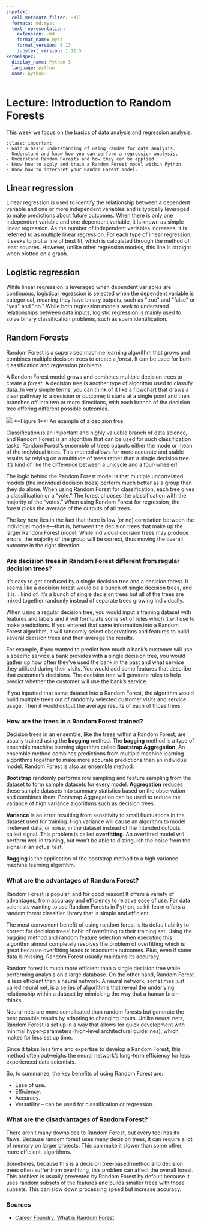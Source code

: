 ```yaml
---
jupytext:
  cell_metadata_filter: -all
  formats: md:myst
  text_representation:
    extension: .md
    format_name: myst
    format_version: 0.13
    jupytext_version: 1.11.5
kernelspec:
  display_name: Python 3
  language: python
  name: python3
---
```


# Lecture: Introduction to Random Forests

This week we focus on the basics of data analysis and regression analysis. 

`````{admonition} Learning objectives week 2
:class: important
- Gain a basic understanding of using Pandas for data analysis.
- Understand and know how you can perform a regression analysis. 
- Understand Random Forests and how they can be applied.
- Know how to apply and train a Random Forest model within Python.
- Know how to interpret your Random Forest model.
`````

## Linear regression
Linear regression is used to identify the relationship between a dependent variable and one or more independent variables and is typically leveraged to make predictions about future outcomes. When there is only one independent variable and one dependent variable, it is known as simple linear regression. As the number of independent variables increases, it is referred to as multiple linear regression. For each type of linear regression, it seeks to plot a line of best fit, which is calculated through the method of least squares. However, unlike other regression models, this line is straight when plotted on a graph.

## Logistic regression
While linear regression is leveraged when dependent variables are continuous, logistical regression is selected when the dependent variable is categorical, meaning they have binary outputs, such as "true" and "false" or "yes" and "no." While both regression models seek to understand relationships between data inputs, logistic regression is mainly used to solve binary classification problems, such as spam identification.

## Random Forests
Random Forest is a supervised machine learning algorithm that grows and combines multiple decision trees to create a *forest*. It can be used for both classification and regression problems. 

A Random Forest model grows and combines multiple decision trees to create a *forest*. A decision tree is another type of algorithm used to classify data. In very simple terms, you can think of it like a flowchart that draws a clear pathway to a decision or outcome; it starts at a single point and then branches off into two or more directions, with each branch of the decision tree offering different possible outcomes.

<img src="../_static/images/decision-tree-example-2-1.jpg" class="bg-primary mb-1">
**Figure 1**: An example of a decision tree. <br>

Classification is an important and highly valuable branch of data science, and Random Forest is an algorithm that can be used for such classification tasks. Random Forest’s ensemble of trees outputs either the mode or mean of the individual trees. This method allows for more accurate and stable results by relying on a multitude of trees rather than a single decision tree. It’s kind of like the difference between a unicycle and a four-wheeler!

The logic behind the Random Forest model is that multiple uncorrelated models (the individual decision trees) perform much better as a group than they do alone. When using Random Forest for classification, each tree gives a classification or a “vote.” The forest chooses the classification with the majority of the “votes.” When using Random Forest for regression, the forest picks the average of the outputs of all trees.

The key here lies in the fact that there is low (or no) correlation between the individual models—that is, between the decision trees that make up the larger Random Forest model. While individual decision trees may produce errors, the majority of the group will be correct, thus moving the overall outcome in the right direction.

### Are decision trees in Random Forest different from regular decision trees?
It’s easy to get confused by a single decision tree and a decision forest. It seems like a decision forest would be a bunch of single decision trees, and it is… kind of. It’s a bunch of single decision trees but all of the trees are mixed together randomly instead of separate trees growing individually.

When using a regular decision tree, you would input a training dataset with features and labels and it will formulate some set of rules which it will use to make predictions. If you entered that same information into a Random Forest algorithm, it will randomly select observations and features to build several decision trees and then average the results.

For example, if you wanted to predict how much a bank’s customer will use a specific service a bank provides with a single decision tree, you would gather up how often they’ve used the bank in the past and what service they utilized during their visits. You would add some features that describe that customer’s decisions. The decision tree will generate rules to help predict whether the customer will use the bank’s service.

If you inputted that same dataset into a Random Forest, the algorithm would build multiple trees out of randomly selected customer visits and service usage. Then it would output the average results of each of those trees.

### How are the trees in a Random Forest trained?
Decision trees in an ensemble, like the trees within a Random Forest, are usually trained using the **bagging** method. The **bagging** method is a type of ensemble machine learning algorithm called **Bootstrap Aggregation**. An ensemble method combines predictions from multiple machine learning algorithms together to make more accurate predictions than an individual model. Random Forest is also an ensemble method.

**Bootstrap** randomly performs row sampling and feature sampling from the dataset to form sample datasets for every model. **Aggregation** reduces these sample datasets into summary statistics based on the observation and combines them. Bootstrap Aggregation can be used to reduce the variance of high variance algorithms such as decision trees.

**Variance** is an error resulting from sensitivity to small fluctuations in the dataset used for training. High variance will cause an algorithm to model irrelevant data, or noise, in the dataset instead of the intended outputs, called signal. This problem is called **overfitting**. An overfitted model will perform well in training, but won’t be able to distinguish the noise from the signal in an actual test.

**Bagging** is the application of the bootstrap method to a high variance machine learning algorithm.

### What are the advantages of Random Forest?
Random Forest is popular, and for good reason! It offers a variety of advantages, from accuracy and efficiency to relative ease of use. For data scientists wanting to use Random Forests in Python, scikit-learn offers a random forest classifier library that is simple and efficient.

The most convenient benefit of using random forest is its default ability to correct for decision trees’ habit of overfitting to their training set. Using the bagging method and random feature selection when executing this algorithm almost completely resolves the problem of overfitting which is great because overfitting leads to inaccurate outcomes. Plus, even if some data is missing, Random Forest usually maintains its accuracy.

Random forest is much more efficient than a single decision tree while performing analysis on a large database. On the other hand, Random Forest is less efficient than a neural network. A neural network, sometimes just called neural net, is a series of algorithms that reveal the underlying relationship within a dataset by mimicking the way that a human brain thinks.

Neural nets are more complicated than random forests but generate the best possible results by adapting to changing inputs. Unlike neural nets, Random Forest is set up in a way that allows for quick development with minimal hyper-parameters (high-level architectural guidelines), which makes for less set up time.

Since it takes less time and expertise to develop a Random Forest, this method often outweighs the neural network’s long-term efficiency for less experienced data scientists.

So, to summarize, the key benefits of using Random Forest are:

- Ease of use.
- Efficiency.
- Accuracy.
- Versatility – can be used for classification or regression.

### What are the disadvantages of Random Forest?
There aren’t many downsides to Random Forest, but every tool has its flaws. Because random forest uses many decision trees, it can require a lot of memory on larger projects. This can make it slower than some other, more efficient, algorithms.

Sometimes, because this is a decision tree-based method and decision trees often suffer from overfitting, this problem can affect the overall forest. This problem is usually prevented by Random Forest by default because it uses random subsets of the features and builds smaller trees with those subsets. This can slow down processing speed but increase accuracy.

### Sources

- [Career Foundry: What is Random Forest](https://careerfoundry.com/en/blog/data-analytics/what-is-random-forest/)